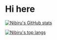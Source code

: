 # Hi here

[![Nibiru's GitHub stats](https://github-readme-stats.vercel.app/api?username=Nibiru-4&show_icons=true&theme=github_dark&hide_title=true)](https://github.com/Nibiru-4)

[![Nibiru's top langs](https://github-readme-stats.vercel.app/api/top-langs/?username=Nibiru-4&layout=compact&theme=github_dark)](https://github.com/Nibiru-4)
